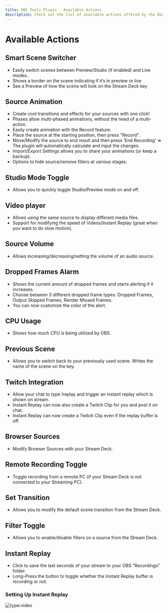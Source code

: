 ```yaml
---
title: OBS Tools Plugin - Available Actions
description: Check out the list of available actions offered by the BarRaider OBS Plugin to help improve your streaming experience. Smart Scene Switcher, Source Animation, Studio Mode Toggle, Video player, and more.
---
```


# Available Actions

## Smart Scene Switcher 
- Easily switch scenes between Preview/Studio (if enabled) and Live modes..
- Shows a border on the scene indicating if it’s in preview or live
- See a Preview of how the scene will look on the Stream Deck key

## Source Animation
- Create cool transitions and effects for your sources with one click!
- Phases allow multi-phased animations, without the need of a multi-action.
- Easily create animation with the Record feature: 
- Place the source at the starting position, then press "Record". 
- Move/Modify the source to end result and then press ‘End Recording’ => The plugin will automatically calculate and input the changes.
- Import/Export Settings allows you to share your animations (or keep a backup).
- Options to hide source/remove filters at various stages.

## Studio Mode Toggle
- Allows you to quickly toggle Studio/Preview mode on and off.

## Video player
- Allows using the same source to display different media files.
- Support for modifying the speed of Videos/Instant Replay (great when you want to do slow motion).

## Source Volume
- Allows increasing/decreasing/setting the volume of an audio source.

## Dropped Frames Alarm
- Shows the current amount of dropped frames and starts alerting if it increases.
- Choose between 3 different dropped frame types: Dropped Frames, Output Skipped Frames, Render Missed Frames.
- You can now customize the color of the alert.

## CPU Usage
- Shows how much CPU is being utilized by OBS.

## Previous Scene
- Allows you to switch back to your previously used scene. Writes the name of the scene on the key.

## Twitch Integration
- Allow your chat to type !replay and trigger an instant replay which is shown on stream.
- Instant Replay can now also create a Twitch Clip for you and post it on chat.
- Instant Replay can now create a Twitch Clip even if the replay buffer is off.

## Browser Sources 
- Modify Browser Sources with your Stream Deck.

## Remote Recording Toggle
- Toggle recording from a remote PC (if your Stream Deck is not connected to your Streaming PC).

## Set Transition
- Allows you to modify the default scene transition from the Stream Deck.

## Filter Toggle
- Allows you to enable/disable filters on a source from the Stream Deck.

## Instant Replay
- Click to save the last seconds of your stream to your OBS “Recordings” folder.
- Long-Press the button to toggle whether the Instant Replay buffer is recording or not.

### Setting Up Instant Replay
![type:video](https://www.youtube.com/embed/7mioa-hnndw)
